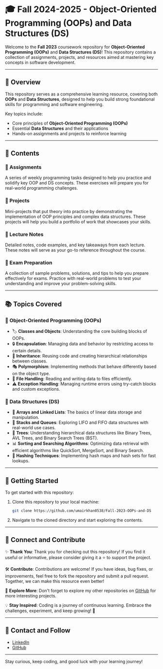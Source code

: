 # 🎓 Fall 2024-2025 - Object-Oriented Programming (OOPs) and Data Structures (DS)

Welcome to the **Fall 2023** coursework repository for **Object-Oriented Programming (OOPs)** and **Data Structures (DS)**! This repository contains a collection of assignments, projects, and resources aimed at mastering key concepts in software development.

---

## 🌟 Overview

This repository serves as a comprehensive learning resource, covering both **OOPs** and **Data Structures**, designed to help you build strong foundational skills for programming and software engineering.

Key topics include:
- Core principles of **Object-Oriented Programming (OOPs)**
- Essential **Data Structures** and their applications
- Hands-on assignments and projects to reinforce learning

---

## 📂 Contents

### **📘 Assignments**
A series of weekly programming tasks designed to help you practice and solidify key OOP and DS concepts. These exercises will prepare you for real-world programming challenges.

### **🚀 Projects**
Mini-projects that put theory into practice by demonstrating the implementation of OOP principles and complex data structures. These projects will help you build a portfolio of work that showcases your skills.

### **📝 Lecture Notes**
Detailed notes, code examples, and key takeaways from each lecture. These notes will serve as your go-to reference throughout the course.

### **🎯 Exam Preparation**
A collection of sample problems, solutions, and tips to help you prepare effectively for exams. Practice with real-world problems to test your understanding and improve your problem-solving skills.

---

## 📚 Topics Covered

### 🔷 **Object-Oriented Programming (OOPs)**
- 🏷️ **Classes and Objects**: Understanding the core building blocks of OOPs.
- 🔒 **Encapsulation**: Managing data and behavior by restricting access to certain details.
- 🧬 **Inheritance**: Reusing code and creating hierarchical relationships between classes.
- 🎭 **Polymorphism**: Implementing methods that behave differently based on the object type.
- 📁 **File Handling**: Reading and writing data to files efficiently.
- ⚠️ **Exception Handling**: Managing runtime errors using try-catch blocks and custom exceptions.

### 🔶 **Data Structures (DS)**
- 🧱 **Arrays and Linked Lists**: The basics of linear data storage and manipulation.
- 📏 **Stacks and Queues**: Exploring LIFO and FIFO data structures with real-world use cases.
- 🌲 **Trees**: Understanding hierarchical data structures like Binary Trees, AVL Trees, and Binary Search Trees (BST).
- 📊 **Sorting and Searching Algorithms**: Optimizing data retrieval with efficient algorithms like QuickSort, MergeSort, and Binary Search.
- 🔑 **Hashing Techniques**: Implementing hash maps and hash sets for fast lookups.

---

## 🚀 Getting Started

To get started with this repository:

1. Clone this repository to your local machine:
    ```bash
    git clone https://github.com/umairkhan0538/Fall-2023-OOPs-and-DS
    ```

2. Navigate to the cloned directory and start exploring the contents.

---

## 🤝 Connect and Contribute

✨ **Thank You**: Thank you for checking out this repository! If you find it useful or informative, please consider giving it a ⭐ to support the project.

🛠️ **Contribute**: Contributions are welcome! If you have ideas, bug fixes, or improvements, feel free to fork the repository and submit a pull request. Together, we can make this resource even better!

🌟 **Explore More**: Don't forget to explore my other repositories on [GitHub](https://github.com/umairkhan0538) for more interesting projects.

💡 **Stay Inspired**: Coding is a journey of continuous learning. Embrace the challenges, experiment, and keep growing! 🚀

---

## 🔗 Contact and Follow

- [LinkedIn](https://www.linkedin.com/in/umairkhan0538/)
- [GitHub](https://github.com/umairkhan0538)

---

Stay curious, keep coding, and good luck with your learning journey!

